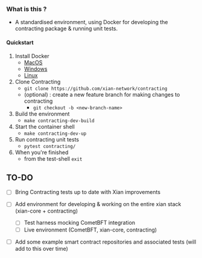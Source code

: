 ### What is this ?
- A standardised environment, using Docker for developing the contracting package & running unit tests.

#### Quickstart 
1. Install Docker
    - [MacOS](https://docs.docker.com/desktop/install/mac-install/)
    - [Windows](https://docs.docker.com/desktop/install/windows-install/)
    - [Linux](https://docs.docker.com/desktop/install/linux-install/)
2. Clone Contracting
    - `git clone https://github.com/xian-network/contracting`
    - (optional) : create a new feature branch for making changes to contracting
        - `git checkout -b <new-branch-name>`
3. Build the environment
    - `make contracting-dev-build`
4. Start the container shell
    - `make contracting-dev-up`
5. Run contracting unit tests
    - `pytest contracting/`
6. When you're finished
    - from the test-shell `exit`

## TO-DO
- [ ] Bring Contracting tests up to date with Xian improvements
- [ ] Add environment for developing & working on the entire xian stack (xian-core + contracting)
    - [ ] Test harness mocking CometBFT integration
    - [ ] Live environment (CometBFT, xian-core, contracting)
- [ ] Add some example smart contract repositories and associated tests (will add to this over time)

